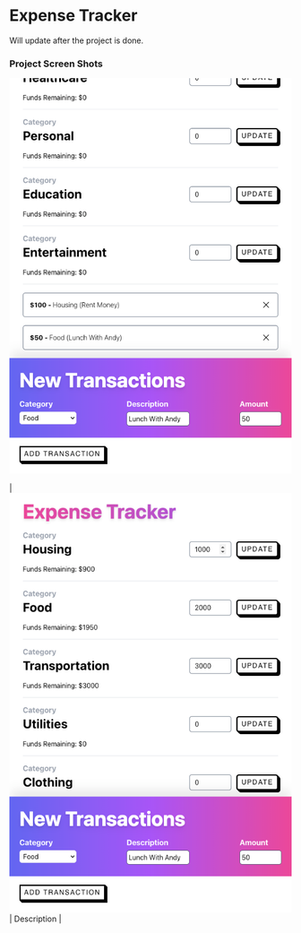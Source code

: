 # Expense Tracker

Will update after the project is done.

### Project Screen Shots


![Screenshot](ss-2.png)
  
| ![Screenshot](ss-1.png)      | Description |
